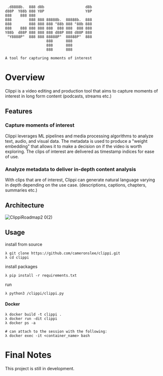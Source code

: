 ```
 .d8888b.  888 d8b                   d8b 
d88P  Y88b 888 Y8P                   Y8P 
888    888 888                           
888        888 888 88888b.  88888b.  888 
888        888 888 888 "88b 888 "88b 888 
888    888 888 888 888  888 888  888 888 
Y88b  d88P 888 888 888 d88P 888 d88P 888 
 "Y8888P"  888 888 88888P"  88888P"  888 
                   888      888          
                   888      888          
                   888      888          

A tool for capturing moments of interest
```

# Overview
Clippi is a video editing and production tool that aims to capture moments of interest in long form content (podcasts, streams etc.)

## Features
### Capture moments of interest
Clippi leverages ML pipelines and media processing algorithms to analyze text, audio, and visual data. The metadata is used to produce a "weight embedding" that allows it to make a decision on if the video is worth exploring. The clips of interest are delivered as timestamp indices for ease of use.

### Analyze metadata to deliver in-depth content analysis
With clips that are of interest, Clippi can generate natural language varying in depth depending on the use case. (descriptions, captions, chapters, summaries etc.)

## Architecture
![ClippiRoadmap2 0(2)](https://github.com/cameronslee/clippi/assets/29127398/65af2420-c74d-4221-ab82-b5db808462f1)

## Usage
install from source
```
λ git clone https://github.com/cameronslee/clippi.git
λ cd clippi
```

install packages
```
λ pip install -r requirements.txt
```

run
```
λ python3 /clippi/clippi.py 
```

#### Docker
```
λ docker build -t clippi . 
λ docker run -dit clippi 
λ docker ps -a 

# can attach to the session with the following:
λ docker exec -it <container_name> bash
```

# Final Notes
This project is still in development. 
